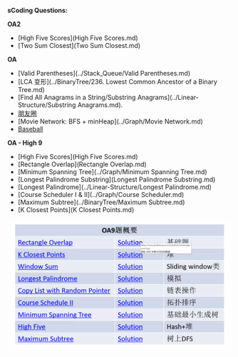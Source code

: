 **sCoding Questions:**

**OA2**

* [High Five Scores](High Five Scores.md)
* [Two Sum Closest](Two Sum Closest.md)

**OA**

* [Valid Parentheses](../Stack_Queue/Valid Parentheses.md)
* [LCA 变形](../BinaryTree/236. Lowest Common Ancestor of a Binary Tree.md)
* [Find All Anagrams in a String/Substring Anagrams](../Linear-Structure/Substring Anagrams.md).
* [朋友圈](../DataStructure-1/朋友圈.md)
* [Movie Network: BFS + minHeap](../Graph/Movie Network.md)
* [Baseball](../Stack_Queue/Baseball.md)

**OA - High 9**

* [High Five Scores](High Five Scores.md)
* [Rectangle Overlap](Rectangle Overlap.md)
* [Minimum Spanning Tree](../Graph/Minimum Spanning Tree.md)
* [Longest Palindrome Substring](Longest Palindrome Substring.md)
* [Longest Palindrome](../Linear-Structure/Longest Palindrome.md)
* [Course Scheduler I & II](../Graph/Course Scheduler.md)
* [Maximum Subtree](../BinaryTree/Maximum Subtree.md)
* [K Closest Points](K Closest Points.md)

![amazon-oa9](../images/amazon-oa9.png)